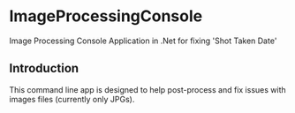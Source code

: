 # ImageProcessingConsole
Image Processing Console Application in .Net for fixing 'Shot Taken Date'

## Introduction
This command line app is designed to help post-process and fix issues with images files (currently only JPGs).


